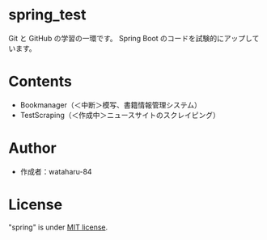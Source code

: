 # spring_test

Git と GitHub の学習の一環です。
Spring Boot のコードを試験的にアップしています。

# Contents

- Bookmanager（＜中断＞模写、書籍情報管理システム）<br>
- TestScraping（＜作成中＞ニュースサイトのスクレイピング）<br>

# Author

- 作成者：wataharu-84

# License

"spring" is under [MIT license](https://en.wikipedia.org/wiki/MIT_License).